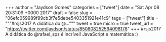 
+++
author = "Jaydson Gomes"
categories = ["tweet"]
date = "Sat Apr 08 20:31:09 +0000 2017"
draft = false
slug = "06efc059989f99cb3f7e5debe5403351921e41c9"
tags = ["tweet"]
title = """#rsjs2017 A didática do @..."""
tweet = true
micro = true
tweet_url = "https://twitter.com/jaydson/status/850808252594098178"
+++
#rsjs2017 A didática do @rafael_sps é incrível! JavaScript e matemática :)

